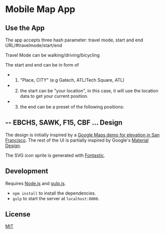 Mobile Map App
=========



Use the App
-----

The app accepts three hash parameter: travel mode, start and end
URL/#travelmode/start/end

Travel Mode can be walking/driving/bicycling

The start and end can be in form of 
- 1. "Place, CITY" (e.g Gatech, ATL/Tech Square, ATL)
- 2. the start can be "your location", in this case, it will use the location data to get your current position.
- 3. the end can be a preset of the following positions:
 
-- EBCHS, SAWK, F15, CBF ...
Design
------

The design is initially inspired by a [Google Maps demo for elevation in San Francisco](https://embed-dot-more-than-a-map.appspot.com/demos/routing/elevation). The rest of the UI is partially inspired by Google's [Material Design](https://www.google.com/design/spec/material-design/introduction.html).

The SVG icon sprite is generated with [Fontastic](http://fontastic.me/).

Development
-----------

Requires [Node.js](http://nodejs.org/) and [gulp.js](http://gulpjs.com/).

- `npm install` to install the dependencies.
- `gulp` to start the server at `localhost:8000`.

License
-------

[MIT](http://cheeaun.mit-license.org/)
